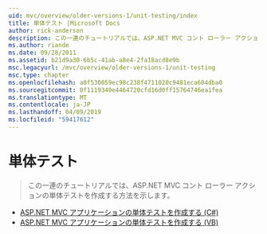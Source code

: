 ```yaml
---
uid: mvc/overview/older-versions-1/unit-testing/index
title: 単体テスト |Microsoft Docs
author: rick-anderson
description: この一連のチュートリアルでは、ASP.NET MVC コント ローラー アクションの単体テストを作成する方法を示します。
ms.author: riande
ms.date: 09/28/2011
ms.assetid: b21d9a30-6b5c-41ab-a8e4-2fa18acd8e9b
msc.legacyurl: /mvc/overview/older-versions-1/unit-testing
msc.type: chapter
ms.openlocfilehash: a0f530059ec98c238f4711020c9481eca604dba0
ms.sourcegitcommit: 0f1119340e4464720cfd16d0ff15764746ea1fea
ms.translationtype: MT
ms.contentlocale: ja-JP
ms.lasthandoff: 04/09/2019
ms.locfileid: "59417612"
---
```

# <a name="unit-testing"></a>単体テスト

> この一連のチュートリアルでは、ASP.NET MVC コント ローラー アクションの単体テストを作成する方法を示します。


- [ASP.NET MVC アプリケーションの単体テストを作成する (C#)](creating-unit-tests-for-asp-net-mvc-applications-cs.md)
- [ASP.NET MVC アプリケーションの単体テストを作成する (VB)](creating-unit-tests-for-asp-net-mvc-applications-vb.md)
